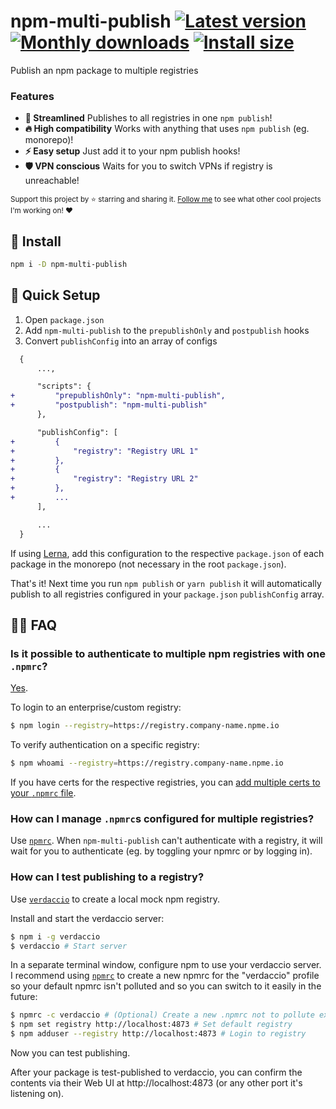 # npm-multi-publish [![Latest version](https://badgen.net/npm/v/npm-multi-publish)](https://npm.im/npm-multi-publish) [![Monthly downloads](https://badgen.net/npm/dm/npm-multi-publish)](https://npm.im/npm-multi-publish) [![Install size](https://packagephobia.now.sh/badge?p=npm-multi-publish)](https://packagephobia.now.sh/result?p=npm-multi-publish)

Publish an npm package to multiple registries

### Features
- **🙌 Streamlined** Publishes to all registries in one `npm publish`!
- **🔥 High compatibility** Works with anything that uses `npm publish` (eg. monorepo)!
- **⚡️ Easy setup** Just add it to your npm publish hooks!
- **🛡 VPN conscious** Waits for you to switch VPNs if registry is unreachable!

<sub>Support this project by ⭐️ starring and sharing it. [Follow me](https://github.com/privatenumber) to see what other cool projects I'm working on! ❤️</sub>


## 🚀 Install
```sh
npm i -D npm-multi-publish
```

## 🚦 Quick Setup

1. Open `package.json`
2. Add `npm-multi-publish` to the `prepublishOnly` and `postpublish` hooks
3. Convert `publishConfig` into an array of configs

```diff
  {
      ...,

      "scripts": {
+         "prepublishOnly": "npm-multi-publish",
+         "postpublish": "npm-multi-publish"
      },

      "publishConfig": [
+         {
+             "registry": "Registry URL 1"
+         },
+         {
+             "registry": "Registry URL 2"
+         },
+         ...
      ],

      ...
  }
```

If using [Lerna](https://lerna.js.org/), add this configuration to the respective `package.json` of each package in the monorepo (not necessary in the root `package.json`).


That's it! Next time you run `npm publish` or `yarn publish` it will automatically publish to all registries configured in your `package.json` `publishConfig` array.


## 💁‍♀️ FAQ

### Is it possible to authenticate to multiple npm registries with one `.npmrc`?

[Yes](https://docs.npmjs.com/logging-in-to-an-npm-enterprise-registry-from-the-command-line#logging-in-with-a-scope-configured-to-point-to-an-npm-enterprise-registry).

To login to an enterprise/custom registry:

```sh
$ npm login --registry=https://registry.company-name.npme.io
```

To verify authentication on a specific registry:

```sh
$ npm whoami --registry=https://registry.company-name.npme.io
```

If you have certs for the respective registries, you can [add multiple certs to your `.npmrc` file](https://docs.npmjs.com/misc/config#ca).


### How can I manage `.npmrc`s configured for multiple registries?

Use [`npmrc`](https://www.npmjs.com/package/npmrc). When `npm-multi-publish` can't authenticate with a registry, it will wait for you to authenticate (eg. by toggling your npmrc or by logging in).


### How can I test publishing to a registry?
Use [`verdaccio`](https://github.com/verdaccio/verdaccio) to create a local mock npm registry.

Install and start the verdaccio server:

```sh
$ npm i -g verdaccio
$ verdaccio # Start server
```

In a separate terminal window, configure npm to use your verdaccio server. I recommend using [`npmrc`](https://www.npmjs.com/package/npmrc) to create a new npmrc for the "verdaccio" profile so your default npmrc isn't polluted and so you can switch to it easily in the future:

```sh
$ npmrc -c verdaccio # (Optional) Create a new .npmrc not to pollute existing ones
$ npm set registry http://localhost:4873 # Set default registry
$ npm adduser --registry http://localhost:4873 # Login to registry
```

Now you can test publishing.

After your package is test-published to verdaccio, you can confirm the contents via their Web UI at http://localhost:4873 (or any other port it's listening on).

